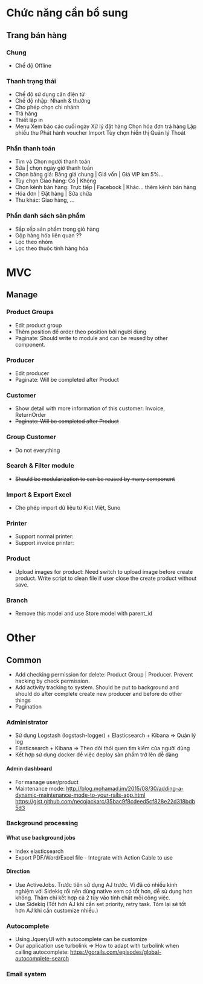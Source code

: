 # Chức năng cần bổ sung
## Trang bán hàng
### Chung
- Chế độ Offline
### Thanh trạng thái
- Chế độ sử dụng cân điện tử
- Chế độ nhập: Nhanh & thường
- Cho phép chọn chi nhánh
- Trả hàng
- Thiết lập in
- Menu
   Xem báo cáo cuối ngày
   Xử lý đặt hàng
   Chọn hóa đơn trả hàng
   Lập phiếu thu
   Phát hành voucher
   Import
   Tùy chọn hiển thị
   Quản lý
   Thoát
### Phần thanh toán
- Tìm và Chọn người thanh toán
- Sửa | chọn ngày giờ thanh toán
- Chọn bảng giá: Bảng giá chung | Giá vốn | Giá VIP km 5%...
- Tùy chọn Giao hàng: Có | Không
- Chọn kênh bán hàng: Trực tiếp | Facebook | Khác... thêm kênh bán hàng
- Hóa đơn | Đặt hàng | Sửa chữa
- Thu khác: Giao hàng, ...
### Phần danh sách sản phẩm
- Sắp xếp sản phẩm trong giỏ hàng
- Gộp hàng hóa liên quan ??
- Lọc theo nhóm 
- Lọc theo thuộc tính hàng hóa

# MVC
## Manage
### Product Groups
- Edit product group
- Thêm position để order theo position bởi người dùng
- Paginate: Should write to module and can be reused by other component.

### Producer
- Edit producer
- Paginate: Will be completed after Product

### Customer
- Show detail with more information of this customer: Invoice, ReturnOrder
- ~~Paginate: Will be completed after Product~~

### Group Customer
- Do not everything

### Search & Filter module
- ~~Should be modularization to can be reused by many component~~ 

### Import & Export Excel
- Cho phép import dữ liệu từ Kiot Việt, Suno

### Printer
- Support normal printer: 
- Support invoice printer:

### Product
- Upload images for product: Need switch to upload image before create product. Write script to clean file if user close the create product without save.

### Branch
- Remove this model and use Store model with parent_id

# Other
## Common
- Add checking permission for delete: Product Group | Producer. Prevent hacking by check permission. 
- Add activity tracking to system. Should be put to background and should do after complete create new producer and before do other things
- Pagination

### Administrator
- Sử dụng Logstash (logstash-logger) + Elasticsearch + Kibana => Quản lý log
- Elasticsearch + Kibana => Theo dõi thói quen tìm kiếm của người dùng
- Kết hợp sử dụng docker để việc deploy sản phẩm trở lên dễ dàng

#### Admin dashboard
- For manage user/product
- Maintenance mode: http://blog.mohamad.im/2015/08/30/adding-a-dynamic-maintenance-mode-to-your-rails-app.html https://gist.github.com/necojackarc/35bac9f8cdeed5cf828e22d318bdb5d3

### Background processing
#### What use background jobs
- Index elasticsearch
- Export PDF/Word/Excel file - Integrate with Action Cable to use

#### Direction
- Use ActiveJobs. Trước tiên sử dụng AJ trước. Vì đã có nhiều kinh nghiệm với Sidekiq rồi nên dùng native xem có tốt hơn, dễ sử dụng hơn không. Thậm chí kết hợp cả 2 tùy vào tính chất mỗi công việc. 
- Use Sidekiq (Tốt hơn AJ khi cần set priority, retry task. Tóm lại sẽ tốt hơn AJ khi cần customize nhiều.)

### Autocomplete
- Using JqueryUI with autocomplete can be customize
- Our application use turbolink => How to adapt with turbolink when calling autocomplete: https://gorails.com/episodes/global-autocomplete-search

### Email system
